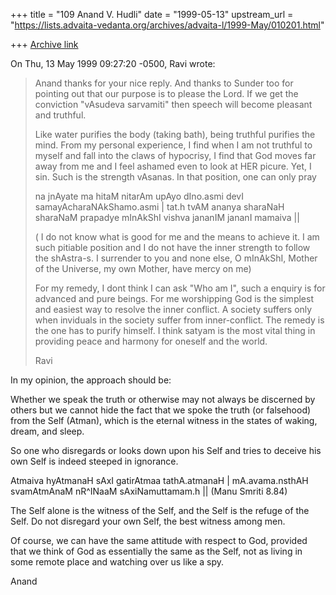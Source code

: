 +++
title = "109 Anand V. Hudli"
date = "1999-05-13"
upstream_url = "https://lists.advaita-vedanta.org/archives/advaita-l/1999-May/010201.html"

+++
[Archive link](https://lists.advaita-vedanta.org/archives/advaita-l/1999-May/010201.html)

On Thu, 13 May 1999 09:27:20 -0500, Ravi <msr at COMCO.COM> wrote:

>Anand thanks for your nice reply. And thanks to Sunder too
>for pointing out that our purpose is to please the Lord. If
>we get the conviction "vAsudeva sarvamiti" then speech will
>become pleasant and truthful.
>
>Like water purifies the body (taking bath), being truthful
>purifies the mind. From my personal experience, I find when
>I am not truthful to myself and fall into the claws of
>hypocrisy, I find that God moves far away from me and I feel
>ashamed even to look at HER picure. Yet, I sin. Such is the
>strength vAsanas. In that position, one can only pray
>
>na jnAyate ma hitaM nitarAm upAyo
>dIno.asmi devI samayAcharaNAkShamo.asmi |
>tat.h tvAM ananya sharaNaH  sharaNaM prapadye
>mInAkShI vishva jananIM  jananI mamaiva ||
>
>( I do not know what is good for me and the means to achieve
>it. I am such pitiable position and I do not have the inner
>strength to follow the shAstra-s. I surrender to you and
>none else, O mInAkShI, Mother of the Universe, my own
>Mother, have mercy on me)
>
>For my remedy, I dont think I can ask "Who am I", such a
>enquiry is for advanced and pure beings. For me worshipping
>God is the simplest and easiest way to resolve the inner
>conflict. A society suffers only when inviduals in the
>society suffer from inner-conflict. The remedy is the one
>has to purify himself. I think satyam is the most vital
>thing in providing peace and harmony for oneself and the
>world.
>
>
>Ravi


 In my opinion, the approach should be:

 Whether we speak the truth or otherwise may not always be
 discerned by others but we cannot hide the fact that we spoke
 the truth (or falsehood) from the Self (Atman), which is the
 eternal witness in the states of waking, dream, and sleep.

 So one who disregards or looks down upon his Self and
 tries to deceive his own Self is indeed steeped in ignorance.

 Atmaiva hyAtmanaH sAxI gatirAtmaa tathA.atmanaH |
 mA.avama.nsthAH svamAtmAnaM nR^INaaM sAxiNamuttamam.h ||
                                (Manu Smriti 8.84)

 The Self alone is the witness of the Self, and the Self is the
 refuge of the Self. Do not disregard your own Self, the best witness
 among men.

 Of course, we can have the same attitude with respect to God,
 provided that we think of God as essentially the same as the
 Self, not as living in some remote place and watching over us
 like a spy.

 Anand

